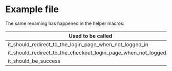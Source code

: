# Example file

The same renaming has happened in the helper macros:

Used to be called|Now use
-|-
it_should_redirect_to_the_login_page_when_not_logged_in|expects_guests_to_be_redirected_to_login
it_should_redirect_to_the_checkout_login_page_when_not_logged_in|expects_guests_to_be_redirected_to_checkout_login
it_should_be_success|expects_success
